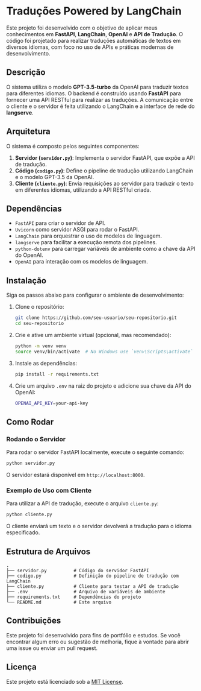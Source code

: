 # Traduções Powered by LangChain

Este projeto foi desenvolvido com o objetivo de aplicar meus conhecimentos em **FastAPI**, **LangChain**, **OpenAI** e **API de Tradução**. O código foi projetado para realizar traduções automáticas de textos em diversos idiomas, com foco no uso de APIs e práticas modernas de desenvolvimento.

## Descrição

O sistema utiliza o modelo **GPT-3.5-turbo** da OpenAI para traduzir textos para diferentes idiomas. O backend é construído usando **FastAPI** para fornecer uma API RESTful para realizar as traduções. A comunicação entre o cliente e o servidor é feita utilizando o LangChain e a interface de rede do **langserve**.

## Arquitetura

O sistema é composto pelos seguintes componentes:

1. **Servidor (`servidor.py`)**: Implementa o servidor FastAPI, que expõe a API de tradução.
2. **Código (`codigo.py`)**: Define o pipeline de tradução utilizando LangChain e o modelo GPT-3.5 da OpenAI.
3. **Cliente (`cliente.py`)**: Envia requisições ao servidor para traduzir o texto em diferentes idiomas, utilizando a API RESTful criada.

## Dependências

- `FastAPI` para criar o servidor de API.
- `Uvicorn` como servidor ASGI para rodar o FastAPI.
- `LangChain` para orquestrar o uso de modelos de linguagem.
- `langserve` para facilitar a execução remota dos pipelines.
- `python-dotenv` para carregar variáveis de ambiente como a chave da API do OpenAI.
- `OpenAI` para interação com os modelos de linguagem.

## Instalação

Siga os passos abaixo para configurar o ambiente de desenvolvimento:

1. Clone o repositório:

   ```bash
   git clone https://github.com/seu-usuario/seu-repositorio.git
   cd seu-repositorio
   ```

2. Crie e ative um ambiente virtual (opcional, mas recomendado):

   ```bash
   python -m venv venv
   source venv/bin/activate  # No Windows use `venv\Scripts\activate`
   ```

3. Instale as dependências:

   ```bash
   pip install -r requirements.txt
   ```

4. Crie um arquivo `.env` na raiz do projeto e adicione sua chave da API do OpenAI:

   ```bash
   OPENAI_API_KEY=your-api-key
   ```

## Como Rodar

### Rodando o Servidor

Para rodar o servidor FastAPI localmente, execute o seguinte comando:

```bash
python servidor.py
```

O servidor estará disponível em `http://localhost:8000`.

### Exemplo de Uso com Cliente

Para utilizar a API de tradução, execute o arquivo `cliente.py`:

```bash
python cliente.py
```

O cliente enviará um texto e o servidor devolverá a tradução para o idioma especificado.

## Estrutura de Arquivos

```plaintext
.
├── servidor.py          # Código do servidor FastAPI
├── codigo.py            # Definição do pipeline de tradução com LangChain
├── cliente.py           # Cliente para testar a API de tradução
├── .env                 # Arquivo de variáveis de ambiente
├── requirements.txt     # Dependências do projeto
└── README.md            # Este arquivo
```

## Contribuições

Este projeto foi desenvolvido para fins de portfólio e estudos. Se você encontrar algum erro ou sugestão de melhoria, fique à vontade para abrir uma issue ou enviar um pull request.

## Licença

Este projeto está licenciado sob a [MIT License](LICENSE).
